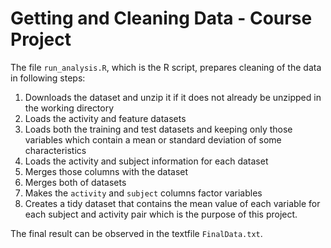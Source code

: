 # Getting and Cleaning Data - Course Project

The file `run_analysis.R`, which is the R script, prepares cleaning of the data in following steps:

1. Downloads the dataset and unzip it if it does not already be unzipped in the working directory
2. Loads the activity and feature datasets
3. Loads both the training and test datasets and keeping only those variables which
   contain a mean or standard deviation of some characteristics
4. Loads the activity and subject information for each dataset
5. Merges those columns with the dataset
6. Merges both of datasets
7. Makes the `activity` and `subject` columns factor variables
8. Creates a tidy dataset that contains the mean value of each
   variable for each subject and activity pair which is the purpose of this project.

The final result can be observed in the textfile `FinalData.txt`.
